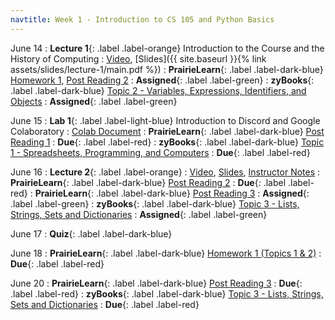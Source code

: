 ```yaml
---
navtitle: Week 1 - Introduction to CS 105 and Python Basics
---
```


June 14
: **Lecture 1**{: .label .label-orange} Introduction to the Course and the History of Computing
  : [Video](#), [Slides]({{ site.baseurl }}{% link assets/slides/lecture-1/main.pdf %})
: **PrairieLearn**{: .label .label-dark-blue}  [Homework 1](#), [Post Reading 2](#)
  : **Assigned**{: .label .label-green} 
: **zyBooks**{: .label .label-dark-blue} [Topic 2 - Variables, Expressions, Identifiers, and Objects](#)
  : **Assigned**{: .label .label-green} 

June 15
: **Lab 1**{: .label .label-light-blue} Introduction to Discord and Google Colaboratory
  : [Colab Document](#)
: **PrairieLearn**{: .label .label-dark-blue} [Post Reading 1](#)
  : **Due**{: .label .label-red} 
: **zyBooks**{: .label .label-dark-blue} [Topic 1 - Spreadsheets, Programming, and Computers](#)
  : **Due**{: .label .label-red} 

June 16
: **Lecture 2**{: .label .label-orange} 
  : [Video](#), [Slides](#), [Instructor Notes](#)
: **PrairieLearn**{: .label .label-dark-blue} [Post Reading 2](#)
  : **Due**{: .label .label-red} 
: **PrairieLearn**{: .label .label-dark-blue} [Post Reading 3](#)
  : **Assigned**{: .label .label-green} 
: **zyBooks**{: .label .label-dark-blue} [Topic 3 - Lists, Strings, Sets and Dictionaries](#)
  : **Assigned**{: .label .label-green} 

June 17
: **Quiz**{: .label .label-dark-blue}  

June 18
: **PrairieLearn**{: .label .label-dark-blue} [Homework 1 (Topics 1 & 2)](#)
  : **Due**{: .label .label-red} 

June 20
: **PrairieLearn**{: .label .label-dark-blue} [Post Reading 3](#)
  : **Due**{: .label .label-red} 
: **zyBooks**{: .label .label-dark-blue} [Topic 3 - Lists, Strings, Sets and Dictionaries](#)
  : **Due**{: .label .label-red} 

